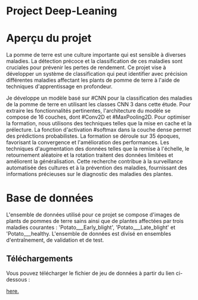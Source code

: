 # Project Deep-Leaning
# Aperçu du projet
La pomme de terre est une culture importante qui est sensible à diverses maladies. La détection précoce et la classification de ces maladies sont cruciales pour prévenir les pertes de rendement. Ce projet vise à développer un système de classification qui peut identifier avec précision différentes maladies affectant les plants de pomme de terre à l'aide de techniques d'apprentissage en profondeur.

Je développe un modèle basé sur #CNN pour la classification des maladies de la pomme de terre en utilisant les classes CNN 3 dans cette étude. Pour extraire les fonctionnalités pertinentes, l'architecture du modèle se compose de 16 couches, dont #Conv2D et #MaxPooling2D. Pour optimiser la formation, nous utilisons des techniques telles que la mise en cache et la prélecture. La fonction d'activation #softmax dans la couche dense permet des prédictions probabilistes. La formation se déroule sur 35 époques, favorisant la convergence et l'amélioration des performances. Les techniques d'augmentation des données telles que la remise à l'échelle, le retournement aléatoire et la rotation traitent des données limitées et améliorent la généralisation. Cette recherche contribue à la surveillance automatisée des cultures et à la prévention des maladies, fournissant des informations précieuses sur le diagnostic des maladies des plantes.

# Base de données
L'ensemble de données utilisé pour ce projet se compose d'images de plants de pommes de terre sains ainsi que de plantes affectées par trois maladies courantes : 'Potato___Early_blight', 'Potato___Late_blight' et 'Potato___healthy. L'ensemble de données est divisé en ensembles d'entraînement, de validation et de test.
## Téléchargements

Vous pouvez télécharger le fichier de jeu de données à partir du lien ci-dessous :

[here.](https://www.kaggle.com/datasets/arjuntejaswi/plant-village)
